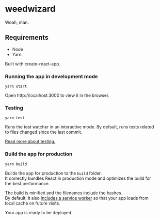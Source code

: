 # weedwizard
Woah, man.

## Requirements
* Node
* Yarn

Built with create-react-app.

### Running the app in development mode
```
yarn start
```
Open http://localhost:3000 to view it in the browser.

### Testing
```
yarn test
```
Runs the test watcher in an interactive mode. By default, runs tests related to files changed since the last commit.

[Read more about testing.](https://github.com/facebook/create-react-app/blob/master/packages/react-scripts/template/README.md#running-tests)

### Build the app for production
```
yarn build
```

Builds the app for production to the `build` folder.<br>
It correctly bundles React in production mode and optimizes the build for the best performance.

The build is minified and the filenames include the hashes.<br>
By default, it also [includes a service worker](https://github.com/facebook/create-react-app/blob/master/packages/react-scripts/template/README.md#making-a-progressive-web-app) so that your app loads from local cache on future visits.

Your app is ready to be deployed.